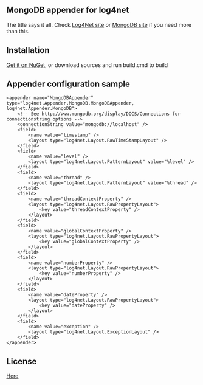MongoDB appender for log4net
----------------------------

The title says it all. Check [Log4Net site](http://logging.apache.org/log4net/) or [MongoDB site](http://www.mongodb.org/) if you need more than this.

Installation
------------

[Get it on NuGet](http://nuget.org/packages/log4net.Appender.MongoDB), or download sources and run build.cmd to build

Appender configuration sample
-----------------------------

	<appender name="MongoDBAppender" type="log4net.Appender.MongoDB.MongoDBAppender, log4net.Appender.MongoDB">
		<!-- See http://www.mongodb.org/display/DOCS/Connections for connectionstring options -->
		<connectionString value="mongodb://localhost" />
		<field>
			<name value="timestamp" />
			<layout type="log4net.Layout.RawTimeStampLayout" />
		</field>
		<field>
			<name value="level" />
			<layout type="log4net.Layout.PatternLayout" value="%level" />
		</field>
		<field>
			<name value="thread" />
			<layout type="log4net.Layout.PatternLayout" value="%thread" />
		</field>
		<field>
			<name value="threadContextProperty" />
			<layout type="log4net.Layout.RawPropertyLayout">
				<key value="threadContextProperty" />
			</layout>
		</field>
		<field>
			<name value="globalContextProperty" />
			<layout type="log4net.Layout.RawPropertyLayout">
				<key value="globalContextProperty" />
			</layout>
		</field>
		<field>
			<name value="numberProperty" />
			<layout type="log4net.Layout.RawPropertyLayout">
				<key value="numberProperty" />
			</layout>
		</field>
		<field>
			<name value="dateProperty" />
			<layout type="log4net.Layout.RawPropertyLayout">
				<key value="dateProperty" />
			</layout>
		</field>
		<field>
			<name value="exception" />
			<layout type="log4net.Layout.ExceptionLayout" />
		</field>
	</appender>

License
-------

[Here](https://raw.github.com/gimmi/log4net.Appender.MongoDB.MongoDBAppender/master/LICENSE)
